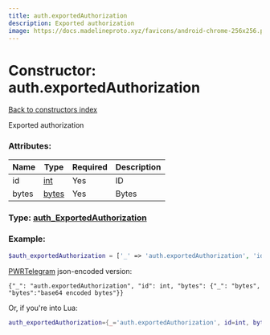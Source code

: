 ```yaml
---
title: auth.exportedAuthorization
description: Exported authorization
image: https://docs.madelineproto.xyz/favicons/android-chrome-256x256.png
---
```

# Constructor: auth.exportedAuthorization  
[Back to constructors index](index.md)



Exported authorization

### Attributes:

| Name     |    Type       | Required | Description |
|----------|---------------|----------|-------------|
|id|[int](../types/int.md) | Yes|ID|
|bytes|[bytes](../types/bytes.md) | Yes|Bytes|



### Type: [auth\_ExportedAuthorization](../types/auth_ExportedAuthorization.md)


### Example:

```php
$auth_exportedAuthorization = ['_' => 'auth.exportedAuthorization', 'id' => int, 'bytes' => 'bytes'];
```  

[PWRTelegram](https://pwrtelegram.xyz) json-encoded version:

```
{"_": "auth.exportedAuthorization", "id": int, "bytes": {"_": "bytes", "bytes":"base64 encoded bytes"}}
```


Or, if you're into Lua:

```lua
auth_exportedAuthorization={_='auth.exportedAuthorization', id=int, bytes='bytes'}

```



